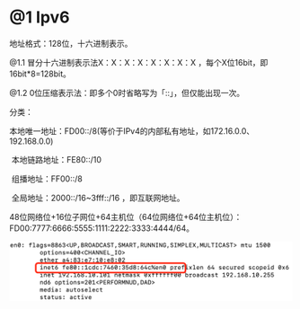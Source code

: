 # @1 Ipv6

地址格式：128位，十六进制表示。

@1.1 冒分十六进制表示法X：X：X：X：X：X：X：X   ，每个X位16bit，即16bit*8=128bit。

@1.2 0位压缩表示法：即多个0时省略写为「::」，但仅能出现一次。

分类：

​	本地唯一地址：FD00::/8(等价于IPv4的内部私有地址，如172.16.0.0、192.168.0.0)

​	本地链路地址：FE80::/10

​	组播地址：FF00::/8

​	全局地址：2000::/16~3fff::/16 ，即互联网地址。

48位网络位+16位子网位+64主机位（64位网络位+64位主机位）：FD00:7777:6666:5555:1111:2222:3333:4444/64。



![image-20210126105934306](./image/image-20210126105934306.png)

